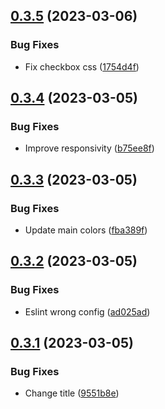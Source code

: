 ## [0.3.5](https://github.com/sebdev101/Tank-Koenig/compare/v0.3.4...v0.3.5) (2023-03-06)


### Bug Fixes

* Fix checkbox css ([1754d4f](https://github.com/sebdev101/Tank-Koenig/commit/1754d4fa138e9ae624f98568a384e94a03b65b60))



## [0.3.4](https://github.com/sebdev101/Tank-Koenig/compare/v0.3.3...v0.3.4) (2023-03-05)


### Bug Fixes

* Improve responsivity ([b75ee8f](https://github.com/sebdev101/Tank-Koenig/commit/b75ee8f41af526226464d8ee9b9f09bb009ddcc0))



## [0.3.3](https://github.com/sebdev101/Tank-Koenig/compare/v0.3.2...v0.3.3) (2023-03-05)


### Bug Fixes

* Update main colors ([fba389f](https://github.com/sebdev101/Tank-Koenig/commit/fba389f7060a8c2e38409fd446c487993711716a))



## [0.3.2](https://github.com/sebdev101/Tank-Koenig/compare/v0.3.1...v0.3.2) (2023-03-05)


### Bug Fixes

* Eslint wrong config ([ad025ad](https://github.com/sebdev101/Tank-Koenig/commit/ad025adcb42aceafd8a03ba2f0067633f19a8f76))



## [0.3.1](https://github.com/sebdev101/Tank-Koenig/compare/v0.3.0...v0.3.1) (2023-03-05)


### Bug Fixes

* Change title ([9551b8e](https://github.com/sebdev101/Tank-Koenig/commit/9551b8e3e7498c97f3ff5b13a12390e39c7b0b3f))




